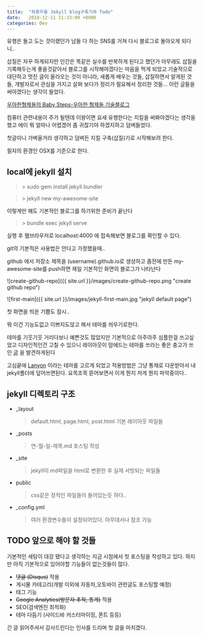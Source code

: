 ```yaml
---
title:  "좌충우돌 Jekyll blog구축기와 Todo"
date:   2018-12-11 11:33:00 +0900
categories: Dev
---
```



유행은 돌고 도는 것이랬던가 남들 다 하는 SNS를 거쳐 다시 블로그로 돌아오게 되다니..

삽질은 자꾸 하게되지만 인간은 똑같은 실수를 반복하게 된다고 했던가 아무래도 삽질을 기록해두는게 좋을것같아서 블로그를 시작해야겠다는 마음을 먹게 되었고
기술적으로 대단하고 멋진 글이 올라오는 것이 아니라, 새롭게 배우는 것들, 삽질하면서 알게된 것들, 개발자로서 관심을 가지고 살펴 보다가 정리가 필요해서 정리한 것들… 이런 글들을 써야겠다는 생각이 들었다.

[우아한형제들의 Baby Steps-우아한 형제들 기술블로그](http://woowabros.github.io/woowabros/2016/06/30/woowabros_cto.html)



컴퓨터 관련내용이 주가 될텐데 이왕이면 요새 유행한다는 지킬을 써봐야겠다는 생각을 했고 에이 뭐 얼마나 어렵겠어 좀 귀찮기야 하겠지하고 덤벼들었다.

첫글이니 가벼울거라 생각하고 덤벼든 지킬 구축(삽질)기로 시작해보려 한다.

필자의 환경인 OSX를 기준으로 한다.

## local에 jekyll 설치

> \> sudo gem install jekyll bundler 

> \> jekyll new my-awesome-site

이렇게만 해도 기본적인 블로그를 하기위한 준비가 끝난다

> \> bundle exec jekyll serve

실행 후 웹브라우저로 localhost:4000 에 접속해보면 블로그를 확인할 수 있다.

git의 기본적은 사용법은 안다고 가정했을때..

github 에서 저장소 제목을 (username).github.io로 생성하고
좀전에 만든 my-awesome-site를 push하면 제일 기본적인 화면의 블로그가 나타난다

![create-github-repo]({{ site.url }}/images/create-github-repo.png
 "create github repo")

![first-main]({{ site.url }}/images/jekyll-first-main.jpg
 "jekyll default page")

첫 화면을 띄운 기쁨도 잠시..

뭐 이건 기능도없고 이쁘지도않고 해서 테마를 씌우기로한다.

테마를 기웃기웃 거리다보니 예쁜것도 많았지만 기본적으로 아주아주 심플한걸 쓰고싶었고 
디자인적인건 고칠 수 있으니 레이아웃이 맘에드는 테마를 쓰라는 좋은 충고가 쓰인 [글](http://jihyeleee.com/blog/third-designer-can-make-jekyll-blog/) 을 발견하게된다 

고심끝에 [Lanyon](http://lanyon.getpoole.com) 이라는 테마를 고르게 되었고 적용방법은 그냥 통채로 다운받아서 내 jekyll폴더에 덮어쓰면된다. 요목조목 뜯어보면서 이게 뭔지 저게 뭔지 파악중이다..


## jekyll 디렉토리 구조
- _layout
    > default.html, page.html, post.html 기본 레이아웃 파일들

- _posts
    > 연-월-일-제목.md 포스팅 작성

- _site
    > jekyll이 md파일을 html로 변환한 후 실제 서빙되는 파일들

- public    
    > css같은 정적인 파일들이 들어있는듯 하다..

- _config.yml
    > 여러 환경변수들이 설정되어있다. 아무데서나 참조 가능


## TODO 앞으로 해야 할 것들
기본적인 세팅이 대강 됐다고 생각하는 지금 시점에서 첫 포스팅을 작성하고 있다.
하지만 아직 기본적으로 있어야할 기능들이 없는것들이 많다.

- ~~댓글 (Disqus)~~ 적용
- 게시물 카테고리(개발 이외에 자동차,오토바이 관련글도 포스팅할 예정)
- 태그 기능
- ~~Google Analytics(방문자 추적, 통계)~~ 적용
- SEO(검색엔진 최적화)
- 테마 다듬기 (사이드바 커스터마이징, 폰트 등등)

긴 글 읽어주셔서 감사드린다는 인사를 드리며 첫 글을 마치겠다.



